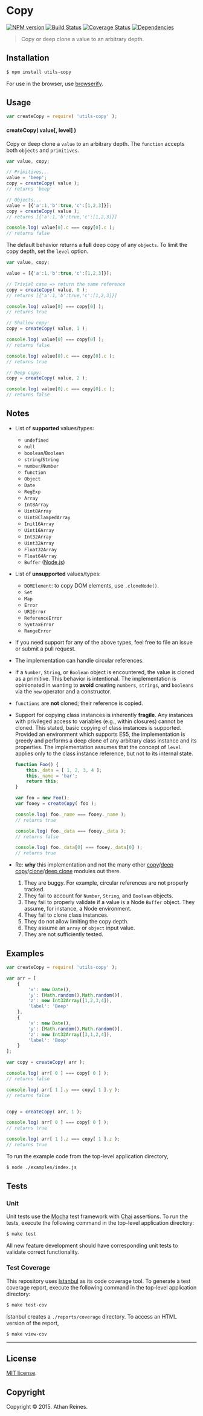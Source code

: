 Copy
===
[![NPM version][npm-image]][npm-url] [![Build Status][travis-image]][travis-url] [![Coverage Status][codecov-image]][codecov-url] [![Dependencies][dependencies-image]][dependencies-url]

> Copy or deep clone a value to an arbitrary depth.


## Installation

``` bash
$ npm install utils-copy
```

For use in the browser, use [browserify][browserify].


## Usage

``` javascript
var createCopy = require( 'utils-copy' );
```

#### createCopy( value[, level] )

Copy or deep clone a `value` to an arbitrary depth. The `function` accepts both `objects` and `primitives`.

``` javascript
var value, copy;

// Primitives...
value = 'beep';
copy = createCopy( value );
// returns 'beep'

// Objects...
value = [{'a':1,'b':true,'c':[1,2,3]}];
copy = createCopy( value );
// returns [{'a':1,'b':true,'c':[1,2,3]}]

console.log( value[0].c === copy[0].c );
// returns false
```

The default behavior returns a __full__ deep copy of any `objects`. To limit the copy depth, set the `level` option.

``` javascript
var value, copy;

value = [{'a':1,'b':true,'c':[1,2,3]}];

// Trivial case => return the same reference
copy = createCopy( value, 0 );
// returns [{'a':1,'b':true,'c':[1,2,3]}]

console.log( value[0] === copy[0] );
// returns true

// Shallow copy:
copy = createCopy( value, 1 );

console.log( value[0] === copy[0] );
// returns false

console.log( value[0].c === copy[0].c );
// returns true

// Deep copy:
copy = createCopy( value, 2 );

console.log( value[0].c === copy[0].c );
// returns false
```


## Notes

*	List of __supported__ values/types:
	-	`undefined`
	-	`null`
	-	`boolean`/`Boolean`
	-	`string`/`String`
	-	`number`/`Number`
	-	`function`
	-	`Object`
	-	`Date`
	-	`RegExp`
	-	`Array`
	-	`Int8Array`
	-	`Uint8Array`
	-	`Uint8ClampedArray`
	-	`Init16Array`
	-	`Uint16Array`
	-	`Int32Array`
	-	`Uint32Array`
	-	`Float32Array`
	-	`Float64Array`
	-	`Buffer` ([Node.js][node-buffer])

*	List of __unsupported__ values/types:
	-	`DOMElement`: to copy DOM elements, use `.cloneNode()`.
	-	`Set`
	-	`Map`
	-	`Error`
	- 	`URIError`
	-	`ReferenceError`
	-	`SyntaxError`
	-	`RangeError`

*	If you need support for any of the above types, feel free to file an issue or submit a pull request.
*	The implementation can handle circular references.
*	If a `Number`, `String`, or `Boolean` object is encountered, the value is cloned as a primitive. This behavior is intentional. The implementation is opinionated in wanting to __avoid__ creating `numbers`, `strings`, and `booleans` via the `new` operator and a constructor.
*	`functions` are __not__ cloned; their reference is copied.
*	Support for copying class instances is inherently __fragile__. Any instances with privileged access to variables (e.g., within closures) cannot be cloned. This stated, basic copying of class instances is supported. Provided an environment which supports ES5, the implementation is greedy and performs a deep clone of any arbitrary class instance and its properties. The implementation assumes that the concept of `level` applies only to the class instance reference, but not to its internal state.

	``` javascript
	function Foo() {
		this._data = [ 1, 2, 3, 4 ];
		this._name = 'bar';
		return this;
	}

	var foo = new Foo();
	var fooey = createCopy( foo );

	console.log( foo._name === fooey._name );
	// returns true

	console.log( foo._data === fooey._data );
	// returns false

	console.log( foo._data[0] === fooey._data[0] );
	// returns true
	```

*	Re: __why__ this implementation and not the many other [copy](https://github.com/victusfate/copyjs/blob/master/lib/copy.js)/[deep copy](https://github.com/sasaplus1/deepcopy.js)/[clone](https://github.com/dankogai/js-object-clone)/[deep clone](https://github.com/evlun/copy/blob/master/copy.js) modules out there.
	1. 	They are buggy. For example, circular references are not properly tracked.
	2. 	They fail to account for `Number`, `String`, and `Boolean` objects.
	3. 	They fail to properly validate if a value is a Node `Buffer` object. They assume, for instance, a Node environment.
	4. 	They fail to clone class instances.
	5. 	They do not allow limiting the copy depth.
	6. 	They assume an `array` or `object` input value.
	7. 	They are not sufficiently tested.


## Examples

``` javascript
var createCopy = require( 'utils-copy' );

var arr = [
	{
		'x': new Date(),
		'y': [Math.random(),Math.random()],
		'z': new Int32Array([1,2,3,4]),
		'label': 'Beep'
	},
	{
		'x': new Date(),
		'y': [Math.random(),Math.random()],
		'z': new Int32Array([3,1,2,4]),
		'label': 'Boop'
	}
];

var copy = createCopy( arr );

console.log( arr[ 0 ] === copy[ 0 ] );
// returns false

console.log( arr[ 1 ].y === copy[ 1 ].y );
// returns false


copy = createCopy( arr, 1 );

console.log( arr[ 0 ] === copy[ 0 ] );
// returns true

console.log( arr[ 1 ].z === copy[ 1 ].z );
// returns true
```

To run the example code from the top-level application directory,

``` bash
$ node ./examples/index.js
```


## Tests

### Unit

Unit tests use the [Mocha][mocha] test framework with [Chai][chai] assertions. To run the tests, execute the following command in the top-level application directory:

``` bash
$ make test
```

All new feature development should have corresponding unit tests to validate correct functionality.


### Test Coverage

This repository uses [Istanbul][istanbul] as its code coverage tool. To generate a test coverage report, execute the following command in the top-level application directory:

``` bash
$ make test-cov
```

Istanbul creates a `./reports/coverage` directory. To access an HTML version of the report,

``` bash
$ make view-cov
```


---
## License

[MIT license](http://opensource.org/licenses/MIT). 


## Copyright

Copyright &copy; 2015. Athan Reines.


[npm-image]: http://img.shields.io/npm/v/utils-copy.svg
[npm-url]: https://npmjs.org/package/utils-copy

[travis-image]: http://img.shields.io/travis/kgryte/utils-copy/master.svg
[travis-url]: https://travis-ci.org/kgryte/utils-copy

[codecov-image]: https://img.shields.io/codecov/c/github/kgryte/utils-copy/master.svg
[codecov-url]: https://codecov.io/github/kgryte/utils-copy?branch=master

[dependencies-image]: http://img.shields.io/david/kgryte/utils-copy.svg
[dependencies-url]: https://david-dm.org/kgryte/utils-copy

[dev-dependencies-image]: http://img.shields.io/david/dev/kgryte/utils-copy.svg
[dev-dependencies-url]: https://david-dm.org/dev/kgryte/utils-copy

[github-issues-image]: http://img.shields.io/github/issues/kgryte/utils-copy.svg
[github-issues-url]: https://github.com/kgryte/utils-copy/issues

[browserify]: https://github.com/substack/node-browserify
[mocha]: http://mochajs.org/
[chai]: http://chaijs.com
[istanbul]: https://github.com/gotwarlost/istanbul

[node-buffer]: http://nodejs.org/api/buffer.html
